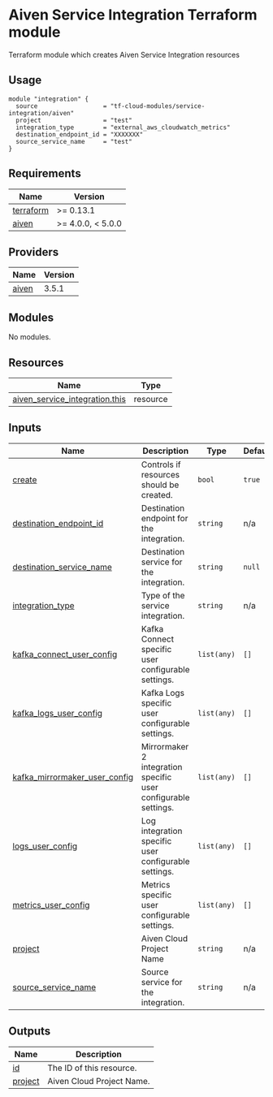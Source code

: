 # Aiven Service Integration Terraform module

Terraform module which creates Aiven Service Integration resources

## Usage

```hcl
module "integration" {
  source                  = "tf-cloud-modules/service-integration/aiven"
  project                 = "test"
  integration_type        = "external_aws_cloudwatch_metrics"
  destination_endpoint_id = "XXXXXXX"
  source_service_name     = "test"
}
```

<!-- BEGIN_TF_DOCS -->
## Requirements

| Name | Version |
|------|---------|
| <a name="requirement_terraform"></a> [terraform](#requirement\_terraform) | >= 0.13.1 |
| <a name="requirement_aiven"></a> [aiven](#requirement\_aiven) | >= 4.0.0, < 5.0.0 |

## Providers

| Name | Version |
|------|---------|
| <a name="provider_aiven"></a> [aiven](#provider\_aiven) | 3.5.1 |

## Modules

No modules.

## Resources

| Name | Type |
|------|------|
| [aiven_service_integration.this](https://registry.terraform.io/providers/aiven/aiven/latest/docs/resources/service_integration) | resource |

## Inputs

| Name | Description | Type | Default | Required |
|------|-------------|------|---------|:--------:|
| <a name="input_create"></a> [create](#input\_create) | Controls if resources should be created. | `bool` | `true` | no |
| <a name="input_destination_endpoint_id"></a> [destination\_endpoint\_id](#input\_destination\_endpoint\_id) | Destination endpoint for the integration. | `string` | n/a | yes |
| <a name="input_destination_service_name"></a> [destination\_service\_name](#input\_destination\_service\_name) | Destination service for the integration. | `string` | `null` | no |
| <a name="input_integration_type"></a> [integration\_type](#input\_integration\_type) | Type of the service integration. | `string` | n/a | yes |
| <a name="input_kafka_connect_user_config"></a> [kafka\_connect\_user\_config](#input\_kafka\_connect\_user\_config) | Kafka Connect specific user configurable settings. | `list(any)` | `[]` | no |
| <a name="input_kafka_logs_user_config"></a> [kafka\_logs\_user\_config](#input\_kafka\_logs\_user\_config) | Kafka Logs specific user configurable settings. | `list(any)` | `[]` | no |
| <a name="input_kafka_mirrormaker_user_config"></a> [kafka\_mirrormaker\_user\_config](#input\_kafka\_mirrormaker\_user\_config) | Mirrormaker 2 integration specific user configurable settings. | `list(any)` | `[]` | no |
| <a name="input_logs_user_config"></a> [logs\_user\_config](#input\_logs\_user\_config) | Log integration specific user configurable settings. | `list(any)` | `[]` | no |
| <a name="input_metrics_user_config"></a> [metrics\_user\_config](#input\_metrics\_user\_config) | Metrics specific user configurable settings. | `list(any)` | `[]` | no |
| <a name="input_project"></a> [project](#input\_project) | Aiven Cloud Project Name | `string` | n/a | yes |
| <a name="input_source_service_name"></a> [source\_service\_name](#input\_source\_service\_name) | Source service for the integration. | `string` | n/a | yes |

## Outputs

| Name | Description |
|------|-------------|
| <a name="output_id"></a> [id](#output\_id) | The ID of this resource. |
| <a name="output_project"></a> [project](#output\_project) | Aiven Cloud Project Name. |
<!-- END_TF_DOCS -->